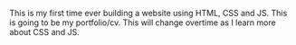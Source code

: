 This is my first time ever building a website using HTML, CSS and JS.
This is going to be my portfolio/cv.
This will change overtime as I learn more about CSS and JS.
